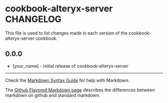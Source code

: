 cookbook-alteryx-server CHANGELOG
=================================

This file is used to list changes made in each version of the cookbook-alteryx-server cookbook.

0.0.0
-----
- [your_name] - Initial release of cookbook-alteryx-server

- - -
Check the [Markdown Syntax Guide](http://daringfireball.net/projects/markdown/syntax) for help with Markdown.

The [Github Flavored Markdown page](http://github.github.com/github-flavored-markdown/) describes the differences between markdown on github and standard markdown.
